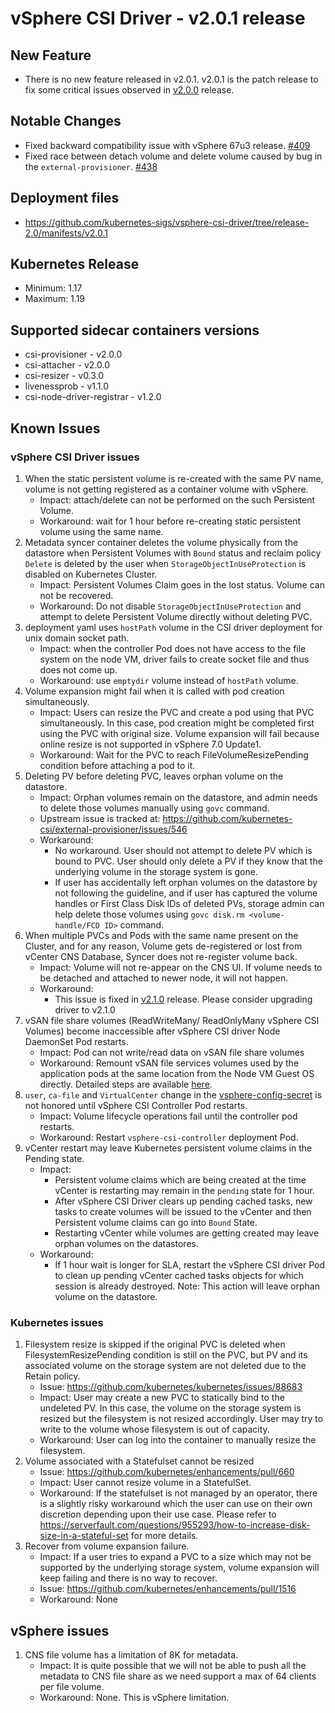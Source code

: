 <!-- markdownlint-disable MD034 -->
# vSphere CSI Driver - v2.0.1 release

## New Feature

- There is no new feature released in v2.0.1.  v2.0.1 is the patch release to fix some critical issues observed in [v2.0.0](v2.0.0.md) release.
  
## Notable Changes

- Fixed backward compatibility issue with vSphere 67u3 release. [#409](https://github.com/kubernetes-sigs/vsphere-csi-driver/pull/409)
- Fixed race between detach volume and delete volume caused by bug in the `external-provisioner`. [#438](https://github.com/kubernetes-csi/external-provisioner/pull/438)
  
## Deployment files

- https://github.com/kubernetes-sigs/vsphere-csi-driver/tree/release-2.0/manifests/v2.0.1

## Kubernetes Release

- Minimum: 1.17
- Maximum: 1.19

## Supported sidecar containers versions

- csi-provisioner - v2.0.0
- csi-attacher - v2.0.0
- csi-resizer - v0.3.0
- livenessprob - v1.1.0
- csi-node-driver-registrar - v1.2.0

## Known Issues

### vSphere CSI Driver issues

1. When the static persistent volume is re-created with the same PV name, volume is not getting registered as a container volume with vSphere.
   - Impact: attach/delete can not be performed on the such Persistent Volume.
   - Workaround: wait for 1 hour before re-creating static persistent volume using the same name.
2. Metadata syncer container deletes the volume physically from the datastore when Persistent Volumes with `Bound` status and reclaim policy `Delete` is deleted by the user when `StorageObjectInUseProtection` is disabled on Kubernetes Cluster.
   - Impact: Persistent Volumes Claim goes in the lost status. Volume can not be recovered.
   - Workaround: Do not disable `StorageObjectInUseProtection` and attempt to delete Persistent Volume directly without deleting PVC.
3. deployment yaml uses `hostPath` volume in the CSI driver deployment for unix domain socket path.
   - Impact: when the controller Pod does not have access to the file system on the node VM, driver fails to create socket file and thus does not come up.
   - Workaround: use `emptydir` volume instead of `hostPath` volume.
4. Volume expansion might fail when it is called with pod creation simultaneously.
    - Impact: Users can resize the PVC and create a pod using that PVC simultaneously. In this case, pod creation might be completed first using the PVC with original size. Volume expansion will fail because online resize is not supported in vSphere 7.0 Update1.
    - Workaround: Wait for the PVC to reach FileVolumeResizePending condition before attaching a pod to it.
5. Deleting PV before deleting PVC, leaves orphan volume on the datastore.
   - Impact: Orphan volumes remain on the datastore, and admin needs to delete those volumes manually using `govc` command.
   - Upstream issue is tracked at: https://github.com/kubernetes-csi/external-provisioner/issues/546
   - Workaround:
      - No workaround. User should not attempt to delete PV which is bound to PVC. User should only delete a PV if they know that the underlying volume in the storage system is gone.
      - If user has accidentally left orphan volumes on the datastore by not following the guideline, and if user has captured the volume handles or First Class Disk IDs of deleted PVs, storage admin can help delete those volumes using `govc disk.rm <volume-handle/FCD ID>` command.
6. When multiple PVCs and Pods with the same name present on the Cluster, and for any reason, Volume gets de-registered or lost from vCenter CNS Database, Syncer does not re-register volume back.
   - Impact: Volume will not re-appear on the CNS UI. If volume needs to be detached and attached to newer node, it will not happen.
   - Workaround:
      - This issue is fixed in [v2.1.0](./v2.1.0.md) release. Please consider upgrading driver to v2.1.0
7. vSAN file share volumes (ReadWriteMany/ ReadOnlyMany vSphere CSI Volumes) become inaccessible after vSphere CSI driver Node DaemonSet Pod restarts.
   - Impact: Pod can not write/read data on vSAN file share volumes
   - Workaround: Remount vSAN file services volumes used by the application pods at the same location from the Node VM Guest OS directly. Detailed steps are available [here](https://vsphere-csi-driver.sigs.k8s.io/driver-deployment/upgrade.html#if-you-have-rwm-volumes-backed-by-vsan-file-service-deployed-using-vsphere-csi-driver-please-refer-to-the-following-steps-before-upgrading-vsphere-csi-driver).
8. `user`, `ca-file` and `VirtualCenter` change in the [vsphere-config-secret](https://vsphere-csi-driver.sigs.k8s.io/driver-deployment/installation.html#create-a-configuration-file-with-vsphere-credentials-) is not honored until vSphere CSI Controller Pod restarts.
   - Impact: Volume lifecycle operations fail until the controller pod restarts.
   - Workaround: Restart `vsphere-csi-controller` deployment Pod.
9. vCenter restart may leave Kubernetes persistent volume claims in the Pending state.
   - Impact:
      - Persistent volume claims which are being created at the time vCenter is restarting may remain in the `pending` state for 1 hour.
      - After vSphere CSI Driver clears up pending cached tasks, new tasks to create volumes will be issued to the vCenter and then Persistent volume claims can go into `Bound` State.
      - Restarting vCenter while volumes are getting created may leave orphan volumes on the datastores.
   - Workaround:
      - If 1 hour wait is longer for SLA, restart the vSphere CSI driver Pod to clean up pending vCenter cached tasks objects for which session is already destroyed. Note: This action will leave orphan volume on the datastore.

### Kubernetes issues

1. Filesystem resize is skipped if the original PVC is deleted when FilesystemResizePending condition is still on the PVC, but PV and its associated volume on the storage system are not deleted due to the Retain policy.
   - Issue: https://github.com/kubernetes/kubernetes/issues/88683
   - Impact: User may create a new PVC to statically bind to the undeleted PV. In this case, the volume on the storage system is resized but the filesystem is not resized accordingly. User may try to write to the volume whose filesystem is out of capacity.
   - Workaround: User can log into the container to manually resize the filesystem.
2. Volume associated with a Statefulset cannot be resized
   - Issue: https://github.com/kubernetes/enhancements/pull/660
   - Impact: User cannot resize volume in a StatefulSet.
   - Workaround: If the statefulset is not managed by an operator, there is a slightly risky workaround which the user can use on their own discretion depending upon their use case. Please refer to https://serverfault.com/questions/955293/how-to-increase-disk-size-in-a-stateful-set for more details.
3. Recover from volume expansion failure.
   - Impact: If a user tries to expand a PVC to a size which may not be supported by the underlying storage system, volume expansion will keep failing and there is no way to recover.
   - Issue: https://github.com/kubernetes/enhancements/pull/1516
   - Workaround: None

## vSphere issues

1. CNS file volume has a limitation of 8K for metadata.
   - Impact: It is quite possible that we will not be able to push all the metadata to CNS file share as we need support a max of 64 clients per file volume.
   - Workaround: None. This is vSphere limitation.
